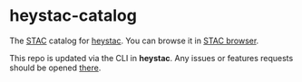 # heystac-catalog

The [STAC](https://stacspec.org) catalog for [heystac](https://github.com/gadomski/heystac).
You can browse it in [STAC browser](https://radiantearth.github.io/stac-browser/#/external/raw.githubusercontent.com/gadomski/heystac-catalog/refs/heads/main/catalog.json).

This repo is updated via the CLI in **heystac**.
Any issues or features requests should be opened [there](https://github.com/gadomski/heystac/issues).
